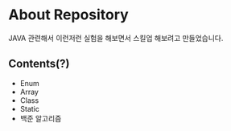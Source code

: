 # About Repository

JAVA 관련해서 이런저런 실험을 해보면서 스킬업 해보려고 만들었습니다.

## Contents(?)
- Enum
- Array
- Class
- Static
- 백준 알고리즘

